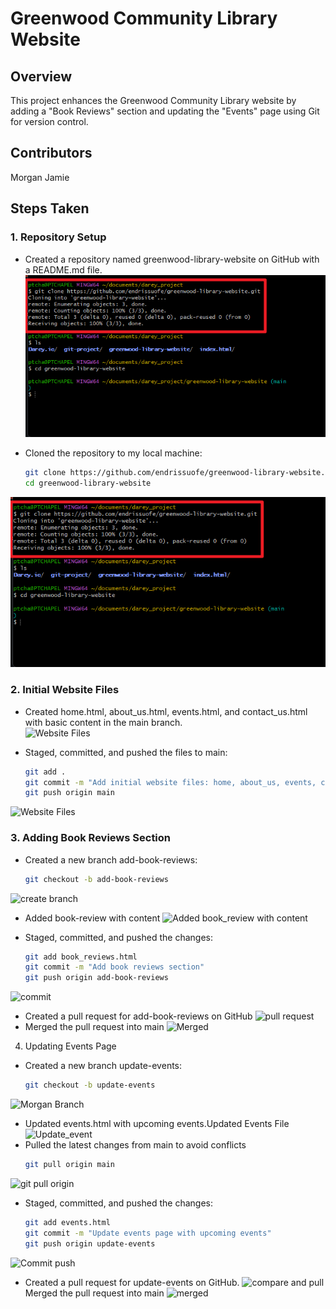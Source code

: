 # Greenwood Community Library Website
## Overview
This project enhances the Greenwood Community Library website by adding a "Book Reviews" section and updating the "Events" page using Git for version control.

## Contributors
Morgan
Jamie

## Steps Taken

### 1. Repository Setup
- Created a repository named greenwood-library-website on GitHub with a README.md file.  
  ![Repository Creation](Screenshots/Clone-website.png)

- Cloned the repository to my local machine:  
  ```bash
  git clone https://github.com/endrissuofe/greenwood-library-website.git
  cd greenwood-library-website
 ![Repository Clone](Screenshots/Clone-website.png)

 ### 2. Initial Website Files
- Created home.html, about_us.html, events.html, and contact_us.html with basic content in the main branch.  
  ![Website Files](Screenshots/website-files.png)

- Staged, committed, and pushed the files to main:  
  ```bash
  git add .
  git commit -m "Add initial website files: home, about_us, events, contact_us"
  git push origin main
![Website Files](Screenshots/Commit-Push.png)

 ### 3. Adding Book Reviews Section
- Created a new branch add-book-reviews:  
  ```bash
  git checkout -b add-book-reviews
 ![create branch](Screenshots/Create-Jamie_branch.png)

- Added book-review with content
![Added book_review with content](Screenshots/Book-reviews.png)

- Staged, committed, and pushed the changes:
  ```bash
  git add book_reviews.html
  git commit -m "Add book reviews section"
  git push origin add-book-reviews
![commit](Screenshots/commit-push-Morgan.png)
 
 - Created a pull request for add-book-reviews on GitHub
 ![pull request](Screenshots/morgan-pr2.png)
 - Merged the pull request into main
 ![Merged](Screenshots/morgan-merge.png)

4. Updating Events Page

- Created a new branch update-events:
  ```bash
  git checkout -b update-events
 ![Morgan Branch](Screenshots/Create-Jamie_branch.png)
- Updated events.html with upcoming events.Updated Events File
  ![Update_event](Screenshots/update-events-file.png)
- Pulled the latest changes from main to avoid conflicts
  ```bash
  git pull origin main
 ![git pull origin](Screenshots/pull-main-changes.png)
- Staged, committed, and pushed the changes:
  ```bash
  git add events.html
  git commit -m "Update events page with upcoming events"
  git push origin update-events
 ![Commit push](Screenshots/Commit-Push.png)
- Created a pull request for update-events on GitHub.
 ![compare and pull ](Screenshots/jamie-pr1.png)
 Merged the pull request into main
 ![merged](Screenshots/merge-jamie.png)
